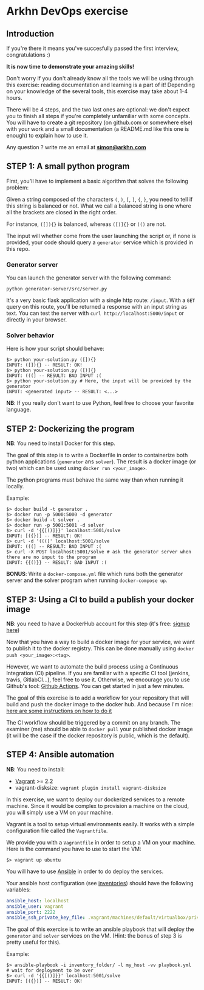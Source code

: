 # Arkhn DevOps exercise

## Introduction

If you're there it means you've succesfully passed the first interview, congratulations :)

**It is now time to demonstrate your amazing skills!**

Don't worry if you don't already know all the tools we will be using through this exercise: reading documentation and learning is a part of it!
Depending on your knowledge of the several tools, this exercise may take about 1-4 hours.

There will be 4 steps, and the two last ones are optional: we don't expect you to finish all steps if you're completely unfamiliar with some concepts.
You will have to create a git repository (on github.com or somewhere else) with your work and a small documentation (a README.md like this one is enough) to explain how to use it.

Any question ? write me an email at **simon@arkhn.com**

## STEP 1: A small python program

First, you'll have to implement a basic algorithm that solves the following problem:

Given a string composed of the characters `(`, `)`, `[`, `]`, `{`, `}`, you need to tell if this string is balanced or not. What we call a balanced string is one where all the brackets are closed in the right order.

For instance, `([]){}` is balanced, whereas `([)]{}` or `(()` are not.

The input will whether come from the user launching the script or, if none is provided, your code should query a `generator` service which is provided in this repo.

### Generator server

You can launch the generator server with the following command:

```shell
python generator-server/src/server.py
```

It's a very basic flask application with a single http route: `/input`. With a `GET` query on this route, you'll be returned a response with an input string as text.
You can test the server with `curl http://localhost:5000/input` or directly in your browser.

### Solver behavior

Here is how your script should behave:

```shell
$> python your-solution.py ([]){}
INPUT: ([]){} -- RESULT: OK!
$> python your-solution.py ([)]{}
INPUT: (((] -- RESULT: BAD INPUT :(
$> python your-solution.py # Here, the input will be provided by the generator
INPUT: <generated input> -- RESULT: <...>
```

**NB**: If you really don't want to use Python, feel free to choose your favorite language.

## STEP 2: Dockerizing the program

**NB**: You need to install Docker for this step.

The goal of this step is to write a Dockerfile in order to containerize both python applications (`generator` ans `solver`). The result is a docker image (or two) which can be used using `docker run <your_image>`.

The python programs must behave the same way than when running it locally.

Example:

```shell
$> docker build -t generator .
$> docker run -p 5000:5000 -d generator
$> docker build -t solver .
$> docker run -p 5001:5001 -d solver
$> curl -d '{{[()]}}' localhost:5001/solve
INPUT: [({})] -- RESULT: OK!
$> curl -d '(((]' localhost:5001/solve
INPUT: (((] -- RESULT: BAD INPUT :(
$> curl -X POST localhost:5001/solve # ask the generator server when there are no input to the program
INPUT: {{()}} -- RESULT: BAD INPUT :(
```

**BONUS**: Write a `docker-compose.yml` file which runs both the generator server and the solver program when running `docker-compose up`.

## STEP 3: Using a CI to build a publish your docker image

**NB**: you need to have a DockerHub account for this step (it's free: [signup here](https://hub.docker.com/signup))

Now that you have a way to build a docker image for your service, we want to publish it to the docker registry. This can be done manually using `docker push <your_image>:<tag>`.

However, we want to automate the build process using a Continuous Integration (CI) pipeline. If you are familiar with a specific CI tool (jenkins, travis, GitlabCI...), feel free to use it. Otherwise, we encourage you to use Github's tool: [Github Actions](https://docs.github.com/en/actions/quickstart). You can get started in just a few minutes.

The goal of this exercise is to add a workflow for your repository that will build and push the docker image to the docker hub. And because I'm nice: [here are some instructions on how to do it](https://github.com/marketplace/actions/build-and-push-docker-images)

The CI workflow should be triggered by a commit on any branch. The examiner (me) should be able to `docker pull` your published docker image (it will be the case if the docker repository is public, which is the default).

## STEP 4: Ansible automation

**NB**: You need to install:

- [Vagrant](https://www.vagrantup.com/docs/installation) >= 2.2
- vagrant-disksize: `vagrant plugin install vagrant-disksize`

In this exercise, we want to deploy our dockerized services to a remote machine. Since it would be complex to provision a machine on the cloud, you will simply use a VM on your machine.

Vagrant is a tool to setup virtual environments easily. It works with a simple configuration file called the `Vagrantfile`.

We provide you with a `Vagrantfile` in order to setup a VM on your machine. Here is the command you have to use to start the VM:

```shell
$> vagrant up ubuntu
```

You will have to use [Ansible](https://docs.ansible.com/ansible/latest/user_guide/index.html) in order to do deploy the services.

Your ansible host configuration (see [inventories](https://docs.ansible.com/ansible/latest/user_guide/intro_inventory.html#intro-inventory)) should have the following variables:

```yaml
ansible_host: localhost
ansible_user: vagrant
ansible_port: 2222
ansible_ssh_private_key_file: .vagrant/machines/default/virtualbox/private_key
```

The goal of this exercise is to write an ansible playbook that will deploy the `generator` and `solver` services on the VM. (Hint: the bonus of step 3 is pretty useful for this).

Example:

```shell
$> ansible-playbook -i inventory_folder/ -l my_host -vv playbook.yml
# wait for deployment to be over
$> curl -d '{{[()]}}' localhost:5001/solve
INPUT: [({})] -- RESULT: OK!
```
